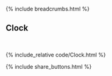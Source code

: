 {% include breadcrumbs.html %}

## Clock
<div class="header_line"><br/></div>

{% include_relative code/Clock.html %}

<p style="clear: both;"></p>

{% include share_buttons.html %}